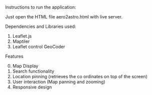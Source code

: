 Instructions to run the application:

Just open the HTML file aero2astro.html with live server.

Dependencies and Libraries used:

1. Leaflet.js
2. Maptiler
3. Leaflet control GeoCoder

Features

0. Map Display
1. Search functionality
2. Location pinning (retrieves the co ordinates on top of the screen)
3. User interaction (Map panning and zooming)
4. Responsive design
